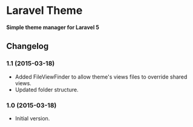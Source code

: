 # Laravel Theme

**Simple theme manager for Laravel 5**

## Changelog

### 1.1 (2015-03-18)

- Added FileViewFinder to allow theme's views files to override shared views.
- Updated folder structure.

### 1.0 (2015-03-18)

- Initial version.